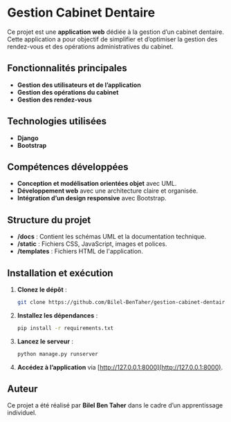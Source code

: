 
# **Gestion Cabinet Dentaire**

Ce projet est une **application web** dédiée à la gestion d’un cabinet dentaire. Cette application a pour objectif de simplifier et d’optimiser la gestion des rendez-vous et des opérations administratives du cabinet.

## **Fonctionnalités principales**
- **Gestion des utilisateurs et de l’application**
- **Gestion des opérations du cabinet**
- **Gestion des rendez-vous**

## **Technologies utilisées**
- **Django** 
- **Bootstrap**

## **Compétences développées**
- **Conception et modélisation orientées objet** avec UML.
- **Développement web** avec une architecture claire et organisée.
- **Intégration d’un design responsive** avec Bootstrap.

## **Structure du projet**
- **/docs** : Contient les schémas UML et la documentation technique.
- **/static** : Fichiers CSS, JavaScript, images et polices.
- **/templates** : Fichiers HTML de l'application.

## **Installation et exécution**
1. **Clonez le dépôt** :
   ```bash
   git clone https://github.com/Bilel-BenTaher/gestion-cabinet-dentaire.git
   ```
2. **Installez les dépendances** :
   ```bash
   pip install -r requirements.txt
   ```
3. **Lancez le serveur** :
   ```bash
   python manage.py runserver
   ```
4. **Accédez à l’application** via [http://127.0.0.1:8000](http://127.0.0.1:8000).

## **Auteur**
Ce projet a été réalisé par **Bilel Ben Taher** dans le cadre d’un apprentissage individuel.
